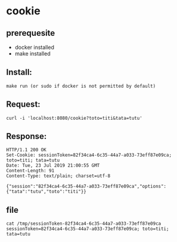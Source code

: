 # cookie
## prerequesite
  - docker installed
  - make installed

## Install:

```
make run (or sudo if docker is not permitted by default)
```

## Request:
```
curl -i 'localhost:8080/cookie?toto=titi&tata=tutu' 
```
## Response:
```
HTTP/1.1 200 OK
Set-Cookie: sessionToken=82f34ca4-6c35-44a7-a033-73eff87e09ca; toto=titi; tata=tutu
Date: Tue, 23 Jul 2019 21:00:55 GMT
Content-Length: 91
Content-Type: text/plain; charset=utf-8

{"session":"82f34ca4-6c35-44a7-a033-73eff87e09ca","options":{"tata":"tutu","toto":"titi"}}
```


## file 
```
cat /tmp/sessionToken-82f34ca4-6c35-44a7-a033-73eff87e09ca
sessionToken=82f34ca4-6c35-44a7-a033-73eff87e09ca; toto=titi; tata=tutu
```
